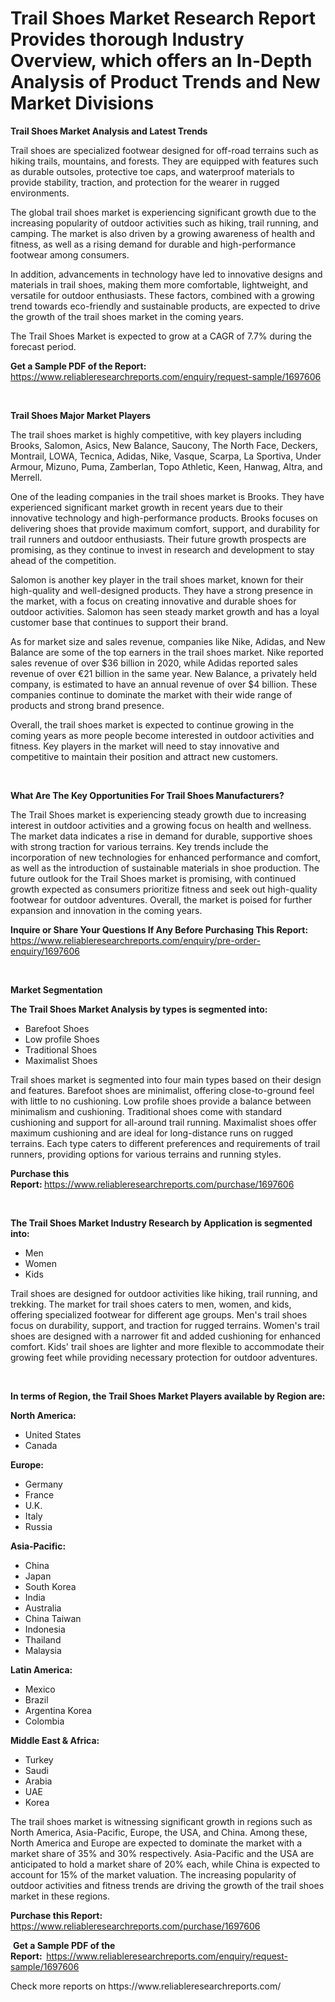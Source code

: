 <p><h1>Trail Shoes Market Research Report Provides thorough Industry Overview, which offers an In-Depth Analysis of Product Trends and New Market Divisions</h1></p><p><strong>Trail Shoes Market Analysis and Latest Trends</strong></p>
<p><p>Trail shoes are specialized footwear designed for off-road terrains such as hiking trails, mountains, and forests. They are equipped with features such as durable outsoles, protective toe caps, and waterproof materials to provide stability, traction, and protection for the wearer in rugged environments.</p><p>The global trail shoes market is experiencing significant growth due to the increasing popularity of outdoor activities such as hiking, trail running, and camping. The market is also driven by a growing awareness of health and fitness, as well as a rising demand for durable and high-performance footwear among consumers.</p><p>In addition, advancements in technology have led to innovative designs and materials in trail shoes, making them more comfortable, lightweight, and versatile for outdoor enthusiasts. These factors, combined with a growing trend towards eco-friendly and sustainable products, are expected to drive the growth of the trail shoes market in the coming years.</p><p>The Trail Shoes Market is expected to grow at a CAGR of 7.7% during the forecast period.</p></p>
<p><strong>Get a Sample PDF of the Report:&nbsp;</strong> <a href="https://www.reliableresearchreports.com/enquiry/request-sample/1697606">https://www.reliableresearchreports.com/enquiry/request-sample/1697606</a></p>
<p>&nbsp;</p>
<p><strong>Trail Shoes Major Market Players</strong></p>
<p><p>The trail shoes market is highly competitive, with key players including Brooks, Salomon, Asics, New Balance, Saucony, The North Face, Deckers, Montrail, LOWA, Tecnica, Adidas, Nike, Vasque, Scarpa, La Sportiva, Under Armour, Mizuno, Puma, Zamberlan, Topo Athletic, Keen, Hanwag, Altra, and Merrell.</p><p>One of the leading companies in the trail shoes market is Brooks. They have experienced significant market growth in recent years due to their innovative technology and high-performance products. Brooks focuses on delivering shoes that provide maximum comfort, support, and durability for trail runners and outdoor enthusiasts. Their future growth prospects are promising, as they continue to invest in research and development to stay ahead of the competition.</p><p>Salomon is another key player in the trail shoes market, known for their high-quality and well-designed products. They have a strong presence in the market, with a focus on creating innovative and durable shoes for outdoor activities. Salomon has seen steady market growth and has a loyal customer base that continues to support their brand.</p><p>As for market size and sales revenue, companies like Nike, Adidas, and New Balance are some of the top earners in the trail shoes market. Nike reported sales revenue of over $36 billion in 2020, while Adidas reported sales revenue of over €21 billion in the same year. New Balance, a privately held company, is estimated to have an annual revenue of over $4 billion. These companies continue to dominate the market with their wide range of products and strong brand presence.</p><p>Overall, the trail shoes market is expected to continue growing in the coming years as more people become interested in outdoor activities and fitness. Key players in the market will need to stay innovative and competitive to maintain their position and attract new customers.</p></p>
<p>&nbsp;</p>
<p><strong>What Are The Key Opportunities For Trail Shoes Manufacturers?</strong></p>
<p><p>The Trail Shoes market is experiencing steady growth due to increasing interest in outdoor activities and a growing focus on health and wellness. The market data indicates a rise in demand for durable, supportive shoes with strong traction for various terrains. Key trends include the incorporation of new technologies for enhanced performance and comfort, as well as the introduction of sustainable materials in shoe production. The future outlook for the Trail Shoes market is promising, with continued growth expected as consumers prioritize fitness and seek out high-quality footwear for outdoor adventures. Overall, the market is poised for further expansion and innovation in the coming years.</p></p>
<p><strong>Inquire or Share Your Questions If Any Before Purchasing This Report:</strong> <a href="https://www.reliableresearchreports.com/enquiry/pre-order-enquiry/1697606">https://www.reliableresearchreports.com/enquiry/pre-order-enquiry/1697606</a></p>
<p>&nbsp;</p>
<p><strong>Market Segmentation</strong></p>
<p><strong>The Trail Shoes Market Analysis by types is segmented into:</strong></p>
<p><ul><li>Barefoot Shoes</li><li>Low profile Shoes</li><li>Traditional Shoes</li><li>Maximalist Shoes</li></ul></p>
<p><p>Trail shoes market is segmented into four main types based on their design and features. Barefoot shoes are minimalist, offering close-to-ground feel with little to no cushioning. Low profile shoes provide a balance between minimalism and cushioning. Traditional shoes come with standard cushioning and support for all-around trail running. Maximalist shoes offer maximum cushioning and are ideal for long-distance runs on rugged terrains. Each type caters to different preferences and requirements of trail runners, providing options for various terrains and running styles.</p></p>
<p><strong>Purchase this Report:&nbsp;</strong><a href="https://www.reliableresearchreports.com/purchase/1697606">https://www.reliableresearchreports.com/purchase/1697606</a></p>
<p>&nbsp;</p>
<p><strong>The Trail Shoes Market Industry Research by Application is segmented into:</strong></p>
<p><ul><li>Men</li><li>Women</li><li>Kids</li></ul></p>
<p><p>Trail shoes are designed for outdoor activities like hiking, trail running, and trekking. The market for trail shoes caters to men, women, and kids, offering specialized footwear for different age groups. Men's trail shoes focus on durability, support, and traction for rugged terrains. Women's trail shoes are designed with a narrower fit and added cushioning for enhanced comfort. Kids' trail shoes are lighter and more flexible to accommodate their growing feet while providing necessary protection for outdoor adventures.</p></p>
<p>&nbsp;</p>
<p><strong>In terms of Region, the Trail Shoes Market Players available by Region are:</strong></p>
<p>
    <p> <strong> North America: </strong>
        <ul>
            <li>United States</li>
            <li>Canada</li>
        </ul>
        </p> 
    <p> <strong> Europe: </strong>
        <ul>
            <li>Germany</li>
            <li>France</li>
            <li>U.K.</li>
            <li>Italy</li>
            <li>Russia</li>
        </ul>
        </p> 
    <p> <strong> Asia-Pacific: </strong>
        <ul>
            <li>China</li>
            <li>Japan</li>
            <li>South Korea</li>
            <li>India</li>
            <li>Australia</li>
            <li>China Taiwan</li>
            <li>Indonesia</li>
            <li>Thailand</li>
            <li>Malaysia</li>
        </ul>
        </p> 
    <p> <strong> Latin America: </strong>
        <ul>
            <li>Mexico</li>
            <li>Brazil</li>
            <li>Argentina Korea</li>
            <li>Colombia</li>
        </ul>
        </p> 
    <p> <strong> Middle East & Africa: </strong>
        <ul>
            <li>Turkey</li>
            <li>Saudi</li>
            <li>Arabia</li>
            <li>UAE</li>
            <li>Korea</li>
        </ul>
    </p>
    </p>
<p><p>The trail shoes market is witnessing significant growth in regions such as North America, Asia-Pacific, Europe, the USA, and China. Among these, North America and Europe are expected to dominate the market with a market share of 35% and 30% respectively. Asia-Pacific and the USA are anticipated to hold a market share of 20% each, while China is expected to account for 15% of the market valuation. The increasing popularity of outdoor activities and fitness trends are driving the growth of the trail shoes market in these regions.</p></p>
<p><strong>Purchase this Report: </strong><a href="https://www.reliableresearchreports.com/purchase/1697606">https://www.reliableresearchreports.com/purchase/1697606</a></p>
<p>&nbsp;<strong>Get a Sample PDF of the Report:&nbsp;&nbsp;</strong><a href="https://www.reliableresearchreports.com/enquiry/request-sample/1697606">https://www.reliableresearchreports.com/enquiry/request-sample/1697606</a></p>
<p><strong></strong></p>
<p>Check more reports on https://www.reliableresearchreports.com/</p>